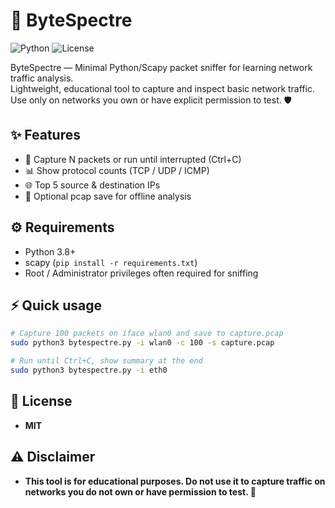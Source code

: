 # 🚀 ByteSpectre

![Python](https://img.shields.io/badge/Python-3.8%2B-blue) ![License](https://img.shields.io/badge/License-MIT-green)

ByteSpectre — Minimal Python/Scapy packet sniffer for learning network traffic analysis.  
Lightweight, educational tool to capture and inspect basic network traffic. Use only on networks you own or have explicit permission to test. 🛡️

## ✨ Features
- 🐍 Capture N packets or run until interrupted (Ctrl+C)  
- 📊 Show protocol counts (TCP / UDP / ICMP)  
- 🌐 Top 5 source & destination IPs  
- 💾 Optional pcap save for offline analysis  

## ⚙️ Requirements
- Python 3.8+  
- scapy (`pip install -r requirements.txt`)  
- Root / Administrator privileges often required for sniffing

## ⚡ Quick usage
```bash
# Capture 100 packets on iface wlan0 and save to capture.pcap
sudo python3 bytespectre.py -i wlan0 -c 100 -s capture.pcap

# Run until Ctrl+C, show summary at the end
sudo python3 bytespectre.py -i eth0
```

## 📄 License
- **MIT**

## ⚠️ Disclaimer
- **This tool is for educational purposes. Do not use it to capture traffic on networks you do not own or have permission to test. 🛑**
